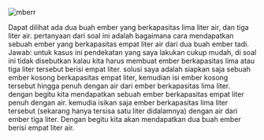 
![mberr](https://user-images.githubusercontent.com/87752242/155270384-b637d515-fe6b-405d-99a1-37f57c81ccb4.PNG)

Dapat dilihat ada dua buah ember yang berkapasitas lima liter air, dan tiga liter air. 
pertanyaan dari soal ini adalah bagaimana cara mendapatkan sebuah ember yang berkapasitas empat liter air dari dua buah ember tadi.
Jawab:
untuk kasus ini pendekatan yang saya lakukan cukup mudah, di soal ini tidak disebutkan kalau kita harus membuat ember berkapasitas lima atau tiga liter tersebut berisi empat liter. solusi saya adalah siapkan saja sebuah ember kosong berkapasitas empat liter, kemudian isi ember kosong tersebut hingga penuh dengan air dari ember berkapasitas lima liter. dengan begitu kita mendapatkan sebuah ember berkapasitas empat liter penuh dengan air. kemudia isikan saja ember berkapasitas lima liter tersebut (sekarang hanya tersisa satu liter didalamnya) dengan air dari ember tiga liter. Dengan begitu kita akan mendapatkan dua buah ember berisi empat liter air.
